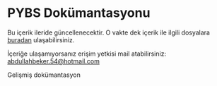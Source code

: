 # PYBS Dokümantasyonu

Bu içerik ileride güncellenecektir. O vakte dek içerik ile ilgili dosyalara [buradan](https://drive.google.com/drive/folders/1pt1--yT63KtC6sOnM9OWkkVEgrozfZan?usp=sharing) ulaşabilirsiniz.

İçeriğe ulaşamıyorsanız erişim yetkisi mail atabilirsiniz: abdullahbeker.54@hotmail.com

Gelişmiş dokümantasyon
